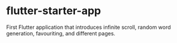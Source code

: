# flutter-starter-app
First Flutter application that introduces infinite scroll, random word generation, favouriting, and different pages.
